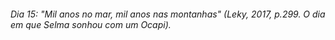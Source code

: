 ###### Dia 15: "Mil anos no mar, mil anos nas montanhas" (Leky, 2017, p.299. O dia em que Selma sonhou com um Ocapi).



